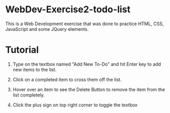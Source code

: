 # WebDev-Exercise2-todo-list

This is a Web Development exercise that was done to practice HTML, CSS, JavaScript and some JQuery elements.


# Tutorial

1) Type on the textbox named "Add New To-Do" and hit Enter key to add new items to the list.

2) Click on a completed item to cross them off the list.

3) Hover over an item to see the Delete Button to remove the item from the list completely.

4) Click the plus sign on top right corner to toggle the textbox
